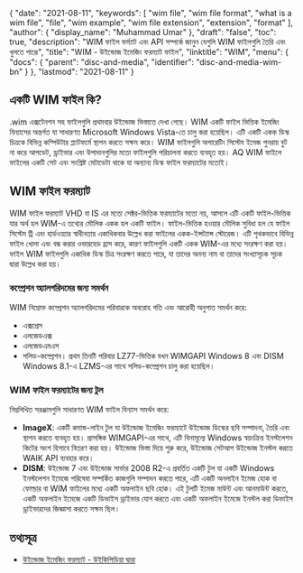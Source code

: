 {
  "date": "2021-08-11",
  "keywords": [
    "wim file",
    "wim file format",
    "what is a wim file",
    "file",
    "wim example",
    "wim file extension",
    "extension",
    "format"
  ],
  "author": {
    "display_name": "Muhammad Umar"
  },
  "draft": "false",
  "toc": true,
  "description": "WIM ফাইল ফর্ম্যাট এবং API সম্পর্কে জানুন যেগুলি WIM ফাইলগুলি তৈরি এবং খুলতে পারে৷",
  "title": "WIM - উইন্ডোজ ইমেজিং ফরম্যাট ফাইল",
  "linktitle": "WIM",
  "menu": {
    "docs": {
      "parent": "disc-and-media",
      "identifier": "disc-and-media-wim-bn"
    }
  },
  "lastmod": "2021-08-11"
}

## একটি WIM ফাইল কি?
.wim এক্সটেনশন সহ ফাইলগুলি প্রথমবার উইন্ডোজ ভিস্তাতে দেখা গেছে। WIM একটি ফাইল ভিত্তিক ইমেজিং বিন্যাসের অন্তর্গত যা সাধারণত Microsoft Windows Vista-তে চালু করা হয়েছিল। এটি একটি একক ডিস্ক চিত্রকে বিভিন্ন কম্পিউটার প্ল্যাটফর্মে স্থাপন করতে সক্ষম করে। WIM ফাইলগুলি অপারেটিং সিস্টেম ইমেজ পুনরায় বুট না করে আপডেট, ড্রাইভার এবং উপাদানগুলির মতো ফাইলগুলি পরিচালনা করতে ব্যবহৃত হয়। AQ WIM ফাইলে ফাইলের একটি সেট এবং সংশ্লিষ্ট মেটাডেটা থাকে যা অন্যান্য ডিস্ক ফাইল ফরম্যাটের মতোই।

## WIM ফাইল ফরম্যাট
WIM ফাইল ফরম্যাট VHD বা IS এর মতো সেক্টর-ভিত্তিক ফরম্যাটের মতো নয়, আসলে এটি একটি ফাইল-ভিত্তিক যার অর্থ হল WIM-এ তথ্যের মৌলিক একক হল একটি ফাইল। ফাইল-ভিত্তিক হওয়ার মৌলিক সুবিধা হল যে ফাইল সিস্টেম ট্রি এবং হার্ডওয়্যার স্বাধীনতায় একাধিকবার উল্লেখ করা ফাইলের একক-ইন্সট্যান্স স্টোরেজ। এটি পৃথকভাবে বিভিন্ন ফাইল খোলা এবং বন্ধ করার ওভারহেড হ্রাস করে, কারণ ফাইলগুলি একটি একক WIM-এর মধ্যে সংরক্ষণ করা হয়। ফাইল WIM ফাইলগুলি একাধিক ডিস্ক চিত্র সংরক্ষণ করতে পারে, যা তাদের অনন্য নাম বা তাদের সংখ্যাসূচক সূচক দ্বারা উল্লেখ করা হয়।
### কম্প্রেশন অ্যালগরিদমের জন্য সমর্থন
WIM নিম্নোক্ত কম্প্রেশন অ্যালগরিদমের পরিবারকে অবরোহ গতি এবং আরোহী অনুপাত সমর্থন করে:
- এক্সপ্রেস
- এলজেডএক্স
- এলজেডএমএস
- সলিড-কম্প্রেশন।
প্রথম তিনটি পরিবার LZ77-ভিত্তিক যখন WIMGAPI Windows 8 এবং DISM Windows 8.1-এ LZMS-এর সাথে সলিড-কম্প্রেশন চালু করা হয়েছিল।
### WIM ফাইল ফরম্যাটের জন্য টুল
নিম্নলিখিত সরঞ্জামগুলি সাধারণত WIM ফাইল বিন্যাস সমর্থন করে:

- **ImageX**: একটি কমান্ড-লাইন টুল যা উইন্ডোজ ইমেজিং ফরম্যাটে উইন্ডোজ ডিস্কের ছবি সম্পাদনা, তৈরি এবং স্থাপন করতে ব্যবহৃত হয়। প্রাসঙ্গিক WIMGAPI-এর সাথে, এটি বিনামূল্যে Windows স্বয়ংক্রিয় ইনস্টলেশন কিটের অংশ হিসাবে বিতরণ করা হয়। উইন্ডোজ ভিস্তা দিয়ে শুরু করে, উইন্ডোজ সেটআপ উইন্ডোজ ইনস্টল করতে WAIK API ব্যবহার করে।
- **DISM**: উইন্ডোজ 7 এবং উইন্ডোজ সার্ভার 2008 R2-এ প্রবর্তিত একটি টুল যা একটি Windows ইনস্টলেশন ইমেজে পরিষেবা সম্পর্কিত কাজগুলি সম্পাদন করতে পারে, এটি একটি অনলাইন ইমেজ হোক বা ফোল্ডার বা WIM ফাইলের মধ্যে একটি অফলাইন ছবি হোক। এই টুলটি ইমেজ মাউন্ট এবং আনমাউন্ট করতে, একটি অফলাইন ইমেজে একটি ডিভাইস ড্রাইভার যোগ করতে এবং একটি অফলাইন ইমেজে ইনস্টল করা ডিভাইস ড্রাইভারদের জিজ্ঞাসা করতে সক্ষম ছিল।
 



## তথ্যসূত্র 

* [উইন্ডোজ ইমেজিং ফরম্যাট - উইকিপিডিয়া দ্বারা](https://en.wikipedia.org/wiki/Windows_Imaging_Format)



